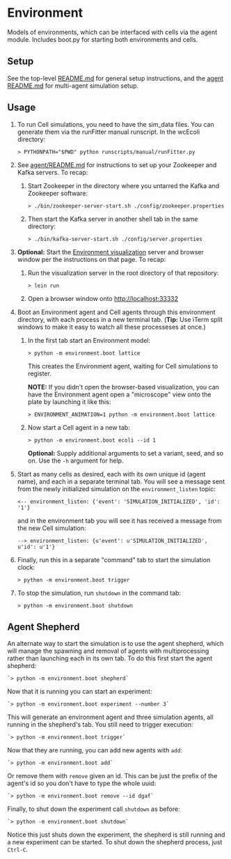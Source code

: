 # Environment

Models of environments, which can be interfaced with cells via the agent module. Includes boot.py for starting both
environments and cells.

## Setup

See the top-level [README.md](../README.md) for general setup instructions, and the
[agent README.md](../agent/README.md) for multi-agent simulation setup.

## Usage

1. To run Cell simulations, you need to have the sim_data files. You can generate them via the
runFitter manual runscript. In the wcEcoli directory:

    `> PYTHONPATH="$PWD" python runscripts/manual/runFitter.py`

2. See [agent/README.md](../agent/README.md) for instructions to set up your Zookeeper and Kafka servers. To recap:

   1. Start Zookeeper in the directory where you untarred the Kafka and Zookeeper software:

      `> ./bin/zookeeper-server-start.sh ./config/zookeeper.properties`

   2. Then start the Kafka server in another shell tab in the same directory:

      `> ./bin/kafka-server-start.sh ./config/server.properties`

3. **Optional:** Start the [Environment visualization](https://github.com/CovertLab/environment)
server and browser window per the instructions on that page. To recap:

   1. Run the visualization server in the root directory of that repository:

      `> lein run`

   2. Open a browser window onto [http://localhost:33332](http://localhost:33332)

4. Boot an Environment agent and Cell agents through this environment directory, with
each process in a new terminal tab. (**Tip:** Use iTerm split windows to make
it easy to watch all these processeses at once.)

   1. In the first tab start an Environment model:

      `> python -m environment.boot lattice`

      This creates the Environment agent, waiting for Cell simulations to register.

      **NOTE:** If you didn't open the browser-based visualization, you can have the
      Environment agent open a "microscope" view onto the plate by launching it like this:

      `> ENVIRONMENT_ANIMATION=1 python -m environment.boot lattice`

   2. Now start a Cell agent in a new tab:

      `> python -m environment.boot ecoli --id 1`

      **Optional:** Supply additional arguments to set a variant, seed, and so on.
      Use the `-h` argument for help. 

5. Start as many cells as desired, each with its own unique id (agent name), and each in a
separate terminal tab.
You will see a message sent from the newly initialized simulation on the `environment_listen` topic:

   `<-- environment_listen: {'event': 'SIMULATION_INITIALIZED', 'id': '1'}`

   and in the environment tab you will see it has received a message from the new Cell simulation:

   `--> environment_listen: {u'event': u'SIMULATION_INITIALIZED', u'id': u'1'}`

6. Finally, run this in a separate "command" tab to start the simulation clock:

   `> python -m environment.boot trigger`

7. To stop the simulation, run `shutdown` in the command tab:

   `> python -m environment.boot shutdown`

## Agent Shepherd

An alternate way to start the simulation is to use the agent shepherd, which will manage the spawning and removal of agents with multiprocessing rather than launching each in its own tab. To do this first start the agent shepherd:

    `> python -m environment.boot shepherd`

Now that it is running you can start an experiment:

    `> python -m environment.boot experiment --number 3`

This will generate an environment agent and three simulation agents, all running in the shepherd's tab. You still need to trigger execution:

    `> python -m environment.boot trigger`

Now that they are running, you can add new agents with `add`:

    `> python -m environment.boot add`

Or remove them with `remove` given an id. This can be just the prefix of the agent's id so you don't have to type the whole uuid:

    `> python -m environment.boot remove --id dgaf`

Finally, to shut down the experiment call `shutdown` as before:

    `> python -m environment.boot shutdown`

Notice this just shuts down the experiment, the shepherd is still running and a new experiment can be started. To shut down the shepherd process, just `Ctrl-C`.